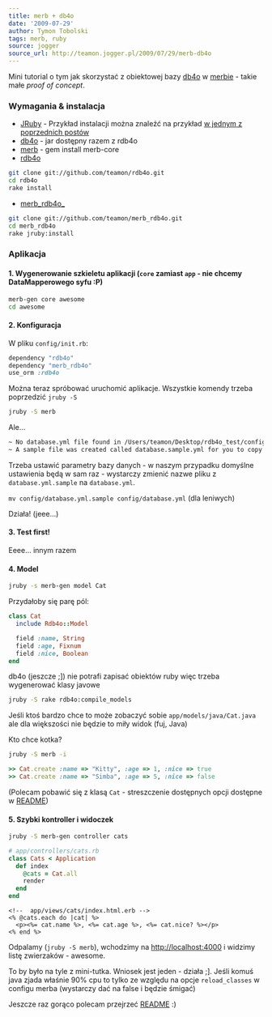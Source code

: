 ```yaml
---
title: merb + db4o
date: '2009-07-29'
author: Tymon Tobolski
tags: merb, ruby
source: jogger
source_url: http://teamon.jogger.pl/2009/07/29/merb-db4o
---
```


Mini tutorial o tym jak skorzystać z obiektowej bazy [db4o](http://www.db4o.com/) w [merbie](http://merbivore.com) - takie małe _proof of concept_.

### Wymagania & instalacja

- [JRuby](http://jruby.org) - Przykład instalacji można znaleźć na przykład <a href="http://blog.teamon.eu/2009/04/01/jruby-merb-sequel/">w jednym z poprzednich postów </li>
- [db4o](http://www.db4o.com) - jar dostępny razem z rdb4o
- [merb](http://merbivore.com) - gem install merb-core
- [rdb4o](http://github.com/teamon/rdb4o/tree/master)

```bash
git clone git://github.com/teamon/rdb4o.git
cd rdb4o
rake install
```

- [merb_rdb4o_](http://github.com/teamon/merb_rdb4o/tree/master)

```bash
git clone git://github.com/teamon/merb_rdb4o.git
cd merb_rdb4o
rake jruby:install
```

<!-- more -->
### Aplikacja

#### 1. Wygenerowanie szkieletu aplikacji (`core` zamiast `app` - nie chcemy DataMapperowego syfu :P)

```bash
merb-gen core awesome
cd awesome
```

#### 2. Konfiguracja

W pliku `config/init.rb`:

```ruby
dependency "rdb4o"
dependency "merb_rdb4o"
use_orm :rdb4o
```

Można teraz spróbować uruchomić aplikacje. Wszystkie komendy trzeba poprzedzić `jruby -S`

```bash
jruby -S merb
```

Ale...

```bash
~ No database.yml file found in /Users/teamon/Desktop/rdb4o_test/config.
~ A sample file was created called database.sample.yml for you to copy and edit.
```

Trzeba ustawić parametry bazy danych - w naszym przypadku domyślne ustawienia będą w sam raz - wystarczy zmienić nazwe pliku z `database.yml.sample` na `database.yml`.

`mv config/database.yml.sample config/database.yml` (dla leniwych)

Działa! (jeee...)

#### 3. Test first!

Eeee... innym razem

#### 4. Model

```bash
jruby -s merb-gen model Cat
```

Przydałoby się parę pól:

```ruby
class Cat
  include Rdb4o::Model

  field :name, String
  field :age, Fixnum
  field :nice, Boolean
end
```

db4o (jeszcze ;]) nie potrafi zapisać obiektów ruby więc trzeba wygenerować klasy javowe

```bash
jruby -S rake rdb4o:compile_models
```

Jeśli ktoś bardzo chce to może zobaczyć sobie `app/models/java/Cat.java` ale dla większości nie będzie to miły widok (fuj, Java)

Kto chce kotka?

```bash
jruby -S merb -i
```

```ruby
>> Cat.create :name => "Kitty", :age => 1, :nice => true
>> Cat.create :name => "Simba", :age => 5, :nice => false
```

(Polecam pobawić się z klasą `Cat` - streszczenie dostępnych opcji dostępne w [README](http://github.com/teamon/rdb4o/blob/15de306cee37d4b8f8a8261889608191f82b0a0a/README.markdown))

#### 5. Szybki kontroller i widoczek

```bash
jruby -S merb-gen controller cats
```

```ruby
# app/controllers/cats.rb
class Cats < Application
  def index
    @cats = Cat.all
    render
  end
end
```


```erb
<!--  app/views/cats/index.html.erb -->
<% @cats.each do |cat| %>
  <p><%= cat.name %>, <%= cat.age %>, <%= cat.nice? %></p>
<% end %>
```

Odpalamy (`jruby -S merb`), wchodzimy na [http://localhost:4000](http://localhost:4000) i widzimy listę zwierzaków - awesome.

To by było na tyle z mini-tutka. Wniosek jest jeden - działa ;]. Jeśli komuś java zjada właśnie 90% cpu to tylko ze względu na opcje `reload_classes` w configu merba (wystarczy dać na false i będzie śmigać)

Jeszcze raz gorąco polecam przejrzeć [README](http://github.com/teamon/rdb4o/tree/master) :)

